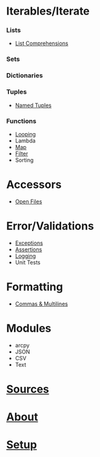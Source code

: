 # Iterables/Iterate

### Lists
- [List Comprehensions](./listComprehensions.html)

### Sets

### Dictionaries

### Tuples
- [Named Tuples](./namedtuples.html)

### Functions
- [Looping](./looping.html)
- Lambda
- [Map](./map.html)
- [Filter](./filter.html)
- Sorting

# Accessors
- [Open Files](./open.html)
	
# Error/Validations
- [Exceptions](./exceptions.html)
- [Assertions](./assertions.html)
- [Logging](./logging.html)
- Unit Tests

# Formatting
- [Commas & Multilines](./commasMultiline.html)

# Modules
- arcpy
- JSON
- CSV
- Text

# [Sources](./sources.html)
# [About](./about.html)
# [Setup](./setup.html)
